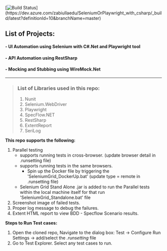 [![Build Status](https://dev.azure.com/zabiullaedu/SeleniumOrPlaywright_with_csharp/_apis/build/status%2FAll_in_one_framework_dotnet-ASP.NET%20Core%20(.NET%20Framework)-CI?branchName=master)](https://dev.azure.com/zabiullaedu/SeleniumOrPlaywright_with_csharp/_build/latest?definitionId=10&branchName=master)

## List of Projects: 
#### - UI Automation using Selenium with C#.Net and Playwright tool
#### - API Automation using RestSharp
#### - Mocking and Stubbing using WireMock.Net

---------------------------------------------

> ### List of Libraries used in this repo:
> 1. Nunit
> 2. Selenium.WebDriver
> 3. Playwright
> 4. SpecFlow.NET
> 5. RestSharp
> 6. ExtentReport
> 7. SeriLog

**This repo supports the following:**

1. Parallel testing 
    * supports running tests in cross-browser. (update browser detail in .runsetting file)
    * supports running tests in the same browsers.
        - Spin up the Docker file by triggering the 'SeleniumGrid_DockerUp.bat' (update type = remote in .runsetting file)
    * Selenium Grid Stand Alone .jar is added to run the Parallel tests within the local machine itself for that run 'SeleniumGrid_Standalone.bat' file
2. Screenshot image of failed tests.
3. Proper log message to debug the failures.
4. Extent HTML report to view BDD - Specflow Scenario results.


**Steps to Run Test cases:**

1. Open the cloned repo, Navigate to the dialog box: Test -> Configure Run Settings -> add/select the _.runsetting_ file
2. Go to Test Explorer. Select any test cases to run.  
